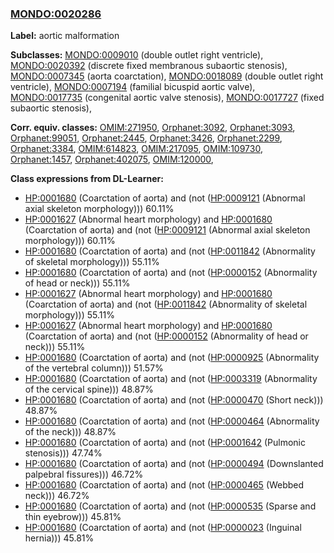 
### [MONDO:0020286](http://purl.obolibrary.org/obo/MONDO_0020286)
**Label:** aortic malformation

**Subclasses:** [MONDO:0009010](http://purl.obolibrary.org/obo/MONDO_0009010) (double outlet right ventricle), [MONDO:0020392](http://purl.obolibrary.org/obo/MONDO_0020392) (discrete fixed membranous subaortic stenosis), [MONDO:0007345](http://purl.obolibrary.org/obo/MONDO_0007345) (aorta coarctation), [MONDO:0018089](http://purl.obolibrary.org/obo/MONDO_0018089) (double outlet right ventricle), [MONDO:0007194](http://purl.obolibrary.org/obo/MONDO_0007194) (familial bicuspid aortic valve), [MONDO:0017735](http://purl.obolibrary.org/obo/MONDO_0017735) (congenital aortic valve stenosis), [MONDO:0017727](http://purl.obolibrary.org/obo/MONDO_0017727) (fixed subaortic stenosis), 

**Corr. equiv. classes:** [OMIM:271950](http://purl.obolibrary.org/obo/OMIM_271950), [Orphanet:3092](http://www.orpha.net/ORDO/Orphanet_3092), [Orphanet:3093](http://www.orpha.net/ORDO/Orphanet_3093), [Orphanet:99051](http://www.orpha.net/ORDO/Orphanet_99051), [Orphanet:2445](http://www.orpha.net/ORDO/Orphanet_2445), [Orphanet:3426](http://www.orpha.net/ORDO/Orphanet_3426), [Orphanet:2299](http://www.orpha.net/ORDO/Orphanet_2299), [Orphanet:3384](http://www.orpha.net/ORDO/Orphanet_3384), [OMIM:614823](http://purl.obolibrary.org/obo/OMIM_614823), [OMIM:217095](http://purl.obolibrary.org/obo/OMIM_217095), [OMIM:109730](http://purl.obolibrary.org/obo/OMIM_109730), [Orphanet:1457](http://www.orpha.net/ORDO/Orphanet_1457), [Orphanet:402075](http://www.orpha.net/ORDO/Orphanet_402075), [OMIM:120000](http://purl.obolibrary.org/obo/OMIM_120000), 

**Class expressions from DL-Learner:**

- [HP:0001680](http://purl.obolibrary.org/obo/HP_0001680) (Coarctation of aorta) and (not ([HP:0009121](http://purl.obolibrary.org/obo/HP_0009121) (Abnormal axial skeleton morphology))) 60.11%
- [HP:0001627](http://purl.obolibrary.org/obo/HP_0001627) (Abnormal heart morphology) and [HP:0001680](http://purl.obolibrary.org/obo/HP_0001680) (Coarctation of aorta) and (not ([HP:0009121](http://purl.obolibrary.org/obo/HP_0009121) (Abnormal axial skeleton morphology))) 60.11%
- [HP:0001680](http://purl.obolibrary.org/obo/HP_0001680) (Coarctation of aorta) and (not ([HP:0011842](http://purl.obolibrary.org/obo/HP_0011842) (Abnormality of skeletal morphology))) 55.11%
- [HP:0001680](http://purl.obolibrary.org/obo/HP_0001680) (Coarctation of aorta) and (not ([HP:0000152](http://purl.obolibrary.org/obo/HP_0000152) (Abnormality of head or neck))) 55.11%
- [HP:0001627](http://purl.obolibrary.org/obo/HP_0001627) (Abnormal heart morphology) and [HP:0001680](http://purl.obolibrary.org/obo/HP_0001680) (Coarctation of aorta) and (not ([HP:0011842](http://purl.obolibrary.org/obo/HP_0011842) (Abnormality of skeletal morphology))) 55.11%
- [HP:0001627](http://purl.obolibrary.org/obo/HP_0001627) (Abnormal heart morphology) and [HP:0001680](http://purl.obolibrary.org/obo/HP_0001680) (Coarctation of aorta) and (not ([HP:0000152](http://purl.obolibrary.org/obo/HP_0000152) (Abnormality of head or neck))) 55.11%
- [HP:0001680](http://purl.obolibrary.org/obo/HP_0001680) (Coarctation of aorta) and (not ([HP:0000925](http://purl.obolibrary.org/obo/HP_0000925) (Abnormality of the vertebral column))) 51.57%
- [HP:0001680](http://purl.obolibrary.org/obo/HP_0001680) (Coarctation of aorta) and (not ([HP:0003319](http://purl.obolibrary.org/obo/HP_0003319) (Abnormality of the cervical spine))) 48.87%
- [HP:0001680](http://purl.obolibrary.org/obo/HP_0001680) (Coarctation of aorta) and (not ([HP:0000470](http://purl.obolibrary.org/obo/HP_0000470) (Short neck))) 48.87%
- [HP:0001680](http://purl.obolibrary.org/obo/HP_0001680) (Coarctation of aorta) and (not ([HP:0000464](http://purl.obolibrary.org/obo/HP_0000464) (Abnormality of the neck))) 48.87%
- [HP:0001680](http://purl.obolibrary.org/obo/HP_0001680) (Coarctation of aorta) and (not ([HP:0001642](http://purl.obolibrary.org/obo/HP_0001642) (Pulmonic stenosis))) 47.74%
- [HP:0001680](http://purl.obolibrary.org/obo/HP_0001680) (Coarctation of aorta) and (not ([HP:0000494](http://purl.obolibrary.org/obo/HP_0000494) (Downslanted palpebral fissures))) 46.72%
- [HP:0001680](http://purl.obolibrary.org/obo/HP_0001680) (Coarctation of aorta) and (not ([HP:0000465](http://purl.obolibrary.org/obo/HP_0000465) (Webbed neck))) 46.72%
- [HP:0001680](http://purl.obolibrary.org/obo/HP_0001680) (Coarctation of aorta) and (not ([HP:0000535](http://purl.obolibrary.org/obo/HP_0000535) (Sparse and thin eyebrow))) 45.81%
- [HP:0001680](http://purl.obolibrary.org/obo/HP_0001680) (Coarctation of aorta) and (not ([HP:0000023](http://purl.obolibrary.org/obo/HP_0000023) (Inguinal hernia))) 45.81%



